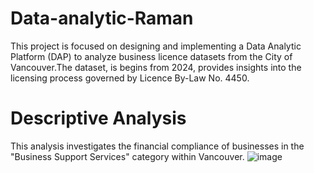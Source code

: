 # Data-analytic-Raman
This project is focused on designing and implementing a Data Analytic Platform (DAP) to analyze business licence datasets from the City of Vancouver.The dataset, is begins from 2024, provides insights into the licensing process governed by Licence By-Law No. 4450. 
# Descriptive Analysis 
This analysis investigates the financial compliance of businesses in the "Business Support Services" category within Vancouver.
![image](https://github.com/user-attachments/assets/fba50c7e-d825-445d-941a-a3aebc32c800)
